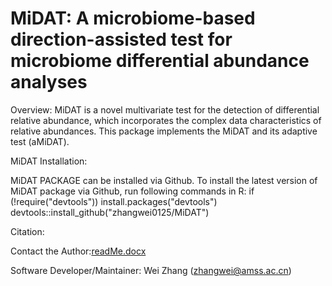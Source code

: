 # MiDAT: A microbiome-based direction-assisted test for microbiome differential abundance analyses

Overview:
MiDAT is a novel multivariate test for the detection of differential relative abundance, which incorporates the complex data characteristics of relative abundances. This package implements the MiDAT and its adaptive test (aMiDAT).

MiDAT Installation:

MiDAT PACKAGE can be installed via Github. To install the latest version of MiDAT package via Github, run following commands in R:
if (!require("devtools"))
  install.packages("devtools")
devtools::install_github("zhangwei0125/MiDAT")

Citation:

Contact the Author:[readMe.docx](https://github.com/zhangwei0125/MiDAT/files/6821876/readMe.docx)


Software Developer/Maintainer: Wei Zhang (zhangwei@amss.ac.cn)
